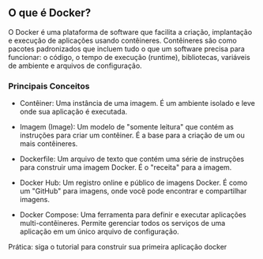 ## O que é Docker?
O Docker é uma plataforma de software que facilita a criação, implantação e execução de aplicações usando contêineres. Contêineres são como pacotes padronizados que incluem tudo o que um software precisa para funcionar: o código, o tempo de execução (runtime), bibliotecas, variáveis de ambiente e arquivos de configuração.

### Principais Conceitos

* Contêiner: Uma instância de uma imagem. É um ambiente isolado e leve onde sua aplicação é executada.

* Imagem (Image): Um modelo de "somente leitura" que contém as instruções para criar um contêiner. É a base para a criação de um ou mais contêineres.

* Dockerfile: Um arquivo de texto que contém uma série de instruções para construir uma imagem Docker. É o "receita" para a imagem.

* Docker Hub: Um registro online e público de imagens Docker. É como um "GitHub" para imagens, onde você pode encontrar e compartilhar imagens.

* Docker Compose: Uma ferramenta para definir e executar aplicações multi-contêineres. Permite gerenciar todos os serviços de uma aplicação em um único arquivo de configuração.

Prática: siga o tutorial para construir sua primeira aplicação docker

